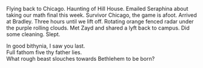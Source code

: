 Flying back to Chicago. Haunting of Hill House. Emailed Seraphina about taking our math final this week. Survivor Chicago, the game is afoot. Arrived at Bradley. Three hours until we lift off. Rotating orange fenced radar under the purple rolling clouds. Met Zayd and shared a lyft back to campus. Did some cleaning. Slept.

In good bithynia, I saw you last.  
Full fathom five thy father lies.  
What rough beast slouches towards Bethlehem to be born?
